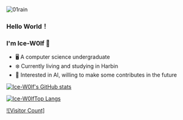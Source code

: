 ![01rain](https://user-images.githubusercontent.com/88833541/234557176-65170a38-f59b-4745-b672-cde1d9f36626.jpg)

### Hello World！[](https://github.com/TheDudeThatCode/TheDudeThatCode/blob/master/Assets/Earth.gif)

### I'm Ice-W0lf 🧊
- 🖥️ A computer science undergraduate 
- ❄️ Currently living and studying in Harbin
- 🤖 Interested in AI, willing to make some contributes in the future

[![Ice-W0lf's GitHub stats](https://github-readme-stats.vercel.app/api?username=Ice-W0lf&show_icons=true&theme=algolia&include_all_commits=true)](https://github.com/anuraghazra/github-readme-stats)

[![Ice-W0lfTop Langs](https://github-readme-stats.vercel.app/api/top-langs/?username=Ice-W0lf&theme=algolia&layout=compact)](https://github.com/Ice-W0lf/github-readme-stats)

[![Visitor Count]](https://profile-counter.glitch.me/Ice-W0lf/count.svg)



<!--
**Ice-W0lf/Ice-W0lf** is a ✨ _special_ ✨ repository because its `README.md` (this file) appears on your GitHub profile.

Here are some ideas to get you started:

- 🔭 I’m currently working on ...
- 🌱 I’m currently learning ...
- 👯 I’m looking to collaborate on ...
- 🤔 I’m looking for help with ...
- 💬 Ask me about ...
- 📫 How to reach me: ...
- 😄 Pronouns: ...
- ⚡ Fun fact: ...
-->
